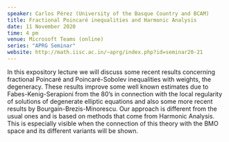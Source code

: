 ```yaml
---
speaker: Carlos Pérez (University of the Basque Country and BCAM)
title: Fractional Poincaré inequalities and Harmonic Analysis
date: 11 November 2020
time: 4 pm
venue: Microsoft Teams (online)
series: "APRG Seminar"
website: http://math.iisc.ac.in/~aprg/index.php?id=seminar20-21
---
```


In this expository lecture we will discuss some recent results
concerning fractional Poincaré and Poincaré-Sobolev inequalities with
weights, the degeneracy. These results improve some well known estimates
due to Fabes-Kenig-Serapioni from the 80’s in connection with the local
regularity of solutions of degenerate elliptic equations and also some
more recent results by Bourgain-Brezis-Minorescu. Our approach is
different from the usual ones and is based on methods that come from
Harmonic Analysis. This is especially visible when the connection of
this theory with the BMO space and its different variants will be shown.
